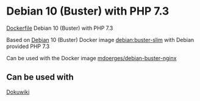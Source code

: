 # Debian 10 (Buster) with PHP 7.3
[Dockerfile](https://github.com/mdoerges/debian-buster-php73/blob/master/Dockerfile) Debian 10 (Buster) with PHP 7.3

Based on [Debian](https://hub.docker.com/_/debian) 10 (Buster) Docker image [debian:buster-slim](https://github.com/debuerreotype/docker-debian-artifacts/blob/7a4fe39587941f207bf42ae4514f8d28d2352f69/buster/slim/Dockerfile) with Debian provided PHP 7.3

Can be used with the Docker image [mdoerges/debian-buster-nginx](https://hub.docker.com/r/mdoerges/debian-buster-nginx)

## Can be used with
[Dokuwiki](https://www.dokuwiki.org/dokuwiki)
